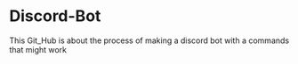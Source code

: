 # Discord-Bot
This Git_Hub is about the process of making a discord bot with a commands that might work
